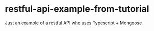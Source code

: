 # restful-api-example-from-tutorial
Just an example of a restful API who uses Typescript + Mongoose
